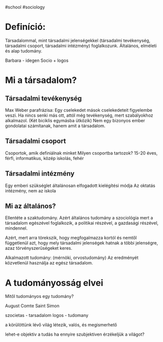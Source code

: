#school #sociology
# Definíció: 
Társadalommal, mint társadalmi jelenségekkel (társadalmi tevékenység, társadalmi csoport, társadalmi intézmény) foglalkozunk. Általános, elméleti és alap tudomány.

Barbara - idegen
Socio + logos
# Mi a társadalom?
## Társadalmi tevékenység
Max Weber parafrázisa: Egy cselekedet mások cselekedeteit figyelembe veszi.
Ha nincs senki más ott, attól még tevékenység, mert szabályokhoz alkalmazol.
(Két biciklis egymásba ütközik)
Nem egy bizonyos ember gondolatai számítanak, hanem amit a társadalom.
## Társadalmi csoport
Csoportok, amik definiálnak minket
Milyen csoportba tartozok? 15-20 éves, férfi, informatikus, közép iskolás, fehér
## Társadalmi intézmény
Egy emberi szükséglet általánosan elfogadott kielégítési módja
Az oktatás intézmény, nem az iskola
## Mi az általános?
Ellentéte a szaktudomány.
Azért általános tudomány a szociológia mert a társadalom egészével foglalkozik, a politikai részével, a gazdasági részével, mindennel.

Azért, mert arra törekszik, hogy megfogalmazza kortól és nemtől függetlenül azt, hogy mely társadalmi jelenségek hatnak a többi jelenségre, azaz törvényszerűségeket keres.

Alkalmazott tudomány: (mérnöki, orvostudomány) Az eredményét közvetlenül használja az egész társadalom.
# A tudományosság elvei
Mitől tudományos egy tudomány?

August Comte
Saint Simon

szocietas - tarsadalom
logos - tudomany

a körülöttünk lévő világ létezik, valós, és megismerhető

lehet-e objektiv a tudás ha ennyire szubjektiven érzékeljük a világot?

